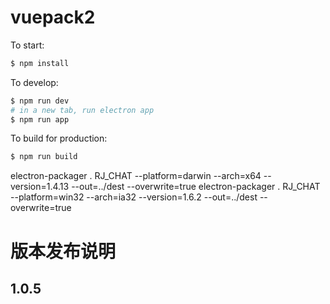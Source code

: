 # vuepack2

To start:

```bash
$ npm install
```

To develop:

```bash
$ npm run dev
# in a new tab, run electron app
$ npm run app
```

To build for production:

```bash
$ npm run build
```

 electron-packager . RJ_CHAT --platform=darwin --arch=x64 --version=1.4.13 --out=../dest --overwrite=true
 electron-packager . RJ_CHAT --platform=win32 --arch=ia32 --version=1.6.2 --out=../dest --overwrite=true


# 版本发布说明
## 1.0.5
